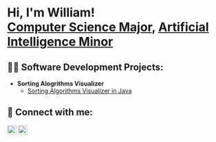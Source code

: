 <h1>Hi, I'm William! <br/><a href="https://github.com/willeeto">Computer Science Major</a>, <a href="https://www.linkedin.com/in/willeeto/">Artificial Intelligence Minor</a></h1>

<h2>👨‍💻 Software Development Projects:</h2>

- <b>Sorting Alogrithms Visualizer</b>
  - [Sorting Algorithms Visualizer in Java](https://github.com/willeeto)

<h2> 🤳 Connect with me:</h2>

[<img align="left" alt="JoshMadakor | LinkedIn" width="22px" src="https://cdn.jsdelivr.net/npm/simple-icons@v3/icons/linkedin.svg" />][linkedin]
[<img align="left" alt="JoshMadakor | Instagram" width="22px" src="https://cdn.jsdelivr.net/npm/simple-icons@v3/icons/instagram.svg" />][instagram]

[instagram]: https://www.instagram.com/willeetop/
[linkedin]: https://www.linkedin.com/in/willeeto/

